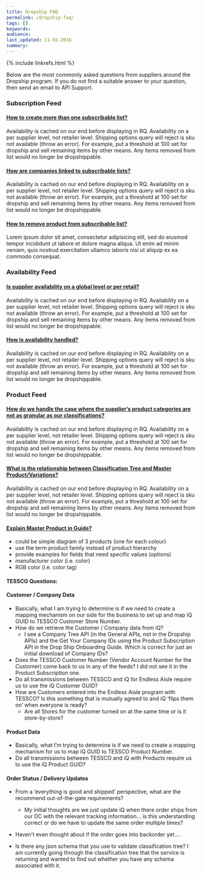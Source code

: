 ```yaml
---
title: Dropship FAQ
permalink: /dropship-faq/
tags: []
keywords: 
audience: 
last_updated: 11-02-2016
summary: 
---
```

{% include linkrefs.html %}

Below are the most commonly asked questions from suppliers around the Dropship program. If you do not find a suitable answer to your question, then send an email to API Support. 

### Subscription Feed

<div class="panel-group" id="subscription">
  <div class="panel panel-default">
    <div class="panel-heading">
      <h4 class="panel-title">
        <a data-toggle="collapse" data-parent="#subscription" href="#sub1">How to create more than one subscribable list?</a>
      </h4>
    </div>
    <div id="sub1" class="panel-collapse collapse in">
      <div class="panel-body">Availability is cached on our end before displaying in RQ. Availability on a per supplier level, not retailer level. Shipping options query will reject is sku not available (throw an error). For example, put a threshold at 100 set for dropship and sell remaining items by other means. Any items removed from list would no longer be dropshippable.</div>
    </div>
  </div>
  <div class="panel panel-default">
    <div class="panel-heading">
      <h4 class="panel-title">
        <a data-toggle="collapse" data-parent="#subscription" href="#sub2">How are companies linked to subscribable lists?</a>
      </h4>
    </div>
    <div id="sub2" class="panel-collapse collapse">
      <div class="panel-body">Availability is cached on our end before displaying in RQ. Availability on a per supplier level, not retailer level. Shipping options query will reject is sku not available (throw an error). For example, put a threshold at 100 set for dropship and sell remaining items by other means. Any items removed from list would no longer be dropshippable.</div>
    </div>
  </div>
  <div class="panel panel-default">
    <div class="panel-heading">
      <h4 class="panel-title">
        <a data-toggle="collapse" data-parent="#subscription" href="#sub3">How to remove product from subscribable list?</a>
      </h4>
    </div>
    <div id="sub3" class="panel-collapse collapse">
      <div class="panel-body">Lorem ipsum dolor sit amet, consectetur adipisicing elit,
      sed do eiusmod tempor incididunt ut labore et dolore magna aliqua. Ut enim ad minim veniam,
      quis nostrud exercitation ullamco laboris nisi ut aliquip ex ea commodo consequat.</div>
    </div>
  </div>
</div>



### Availability Feed


<div class="panel-group" id="availability">
  <div class="panel panel-default">
    <div class="panel-heading">
      <h4 class="panel-title">
        <a data-toggle="collapse" data-parent="#availability" href="#av1">Is supplier availability on a global level or per retail?</a>
      </h4>
    </div>
    <div id="av1" class="panel-collapse collapse in">
      <div class="panel-body">Availability is cached on our end before displaying in RQ. Availability on a per supplier level, not retailer level. Shipping options query will reject is sku not available (throw an error). For example, put a threshold at 100 set for dropship and sell remaining items by other means. Any items removed from list would no longer be dropshippable.</div>
    </div>
  </div>
  <div class="panel panel-default">
    <div class="panel-heading">
      <h4 class="panel-title">
        <a data-toggle="collapse" data-parent="#availability" href="#av2">How is availability handled?</a>
      </h4>
    </div>
    <div id="av2" class="panel-collapse collapse">
      <div class="panel-body">Availability is cached on our end before displaying in RQ. Availability on a per supplier level, not retailer level. Shipping options query will reject is sku not available (throw an error). For example, put a threshold at 100 set for dropship and sell remaining items by other means. Any items removed from list would no longer be dropshippable.</div>
    </div>
  </div>
</div>


### Product Feed 

<div class="panel-group" id="product">
  <div class="panel panel-default">
    <div class="panel-heading">
      <h4 class="panel-title">
        <a data-toggle="collapse" data-parent="#product" href="#pr1">How do we handle the case where the supplier’s product categories are not as granular as our classifications?</a>
      </h4>
    </div>
    <div id="pr1" class="panel-collapse collapse in">
      <div class="panel-body">Availability is cached on our end before displaying in RQ. Availability on a per supplier level, not retailer level. Shipping options query will reject is sku not available (throw an error). For example, put a threshold at 100 set for dropship and sell remaining items by other means. Any items removed from list would no longer be dropshippable.</div>
    </div>
  </div>
  <div class="panel panel-default">
    <div class="panel-heading">
      <h4 class="panel-title">
        <a data-toggle="collapse" data-parent="#product" href="#pr2">What is the relationship between Classification Tree and Master Product/Variations?</a>
      </h4>
    </div>
    <div id="pr2" class="panel-collapse collapse">
      <div class="panel-body">Availability is cached on our end before displaying in RQ. Availability on a per supplier level, not retailer level. Shipping options query will reject is sku not available (throw an error). For example, put a threshold at 100 set for dropship and sell remaining items by other means. Any items removed from list would no longer be dropshippable.</div>
    </div>
  </div>
  <div class="panel panel-default">
    <div class="panel-heading">
      <h4 class="panel-title">
        <a data-toggle="collapse" data-parent="#product" href="#pr3">Explain Master Product in Guide?</a>
      </h4>
    </div>
    <div id="pr3" class="panel-collapse collapse">
      <div class="panel-body">
        <ul>
          <li>could be simple diagram of 3 products (one for each colour)</li>
          <li>use the term product family instead of product hierarchy</li>
          <li>provide examples for fields that need specific values (options)</li>
          <li>manufacturer color (i.e. color)</li>
          <li>RGB color (i.e. color tag)</li>
        </div>
    </div>
  </div>
</div>


        
#### TESSCO Questions:

 
#### Customer / Company Data

* Basically, what I am trying to determine is if we need to create a mapping mechanism on our side for the business to set up and map iQ GUID to TESSCO Customer Store Number.
* How do we retrieve the Customer / Company data from iQ?
    * I see a Company Tree API (in the General APIs, not in the Dropship APIs) and the Get Your Company IDs using the Product Subscription API in the Drop Ship Onboarding Guide. Which is correct for just an initial download of Company IDs?
* Does the TESSCO Customer Number (Vendor Account Number for the Customer) come back to us in any of the feeds? I did not see it in the Product Subscription one.
* Do all transmissions between TESSCO and iQ for Endless Aisle require us to use the iQ Customer GUID?
* How are Customers entered into the Endless Aisle program with TESSCO? Is this something that is mutually agreed to and iQ ‘flips them on’ when everyone is ready?
    * Are all Stores for the customer turned on at the same time or is it store-by-store?
 
#### Product Data

* Basically, what I’m trying to determine is if we need to create a mapping mechanism for us to map iQ GUID to TESSCO Product Number.
* Do all transmissions between TESSCO and iQ with Products require us to use the iQ Product GUID?


#### Order Status / Delivery Updates

* From a ‘everything is good and shipped’ perspective, what are the recommend out-of-the-gate requirements?
    * My initial thoughts are we just update iQ when there order ships from our DC with the relevant tracking information… is this understanding correct or do we have to update the same order multiple times?
* Haven’t even thought about if the order goes into backorder yet…. 

* Is there any json schema that you use to validate classification tree? I am currently going through the classification tree that the service is returning and wanted to find out whether you have any schema associated with it.
